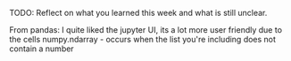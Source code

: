 TODO: Reflect on what you learned this week and what is still unclear.

From pandas:
I quite liked the jupyter UI, its a lot more user friendly due to the cells
numpy.ndarray - occurs when the list you're including does not contain a number